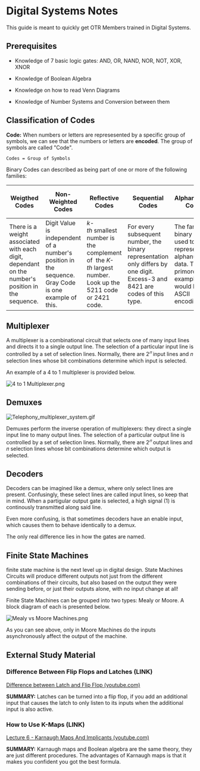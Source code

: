 # Digital Systems Notes

This guide is meant to quickly get OTR Members trained in Digital Systems.

## Prerequisites

- Knowledge of 7 basic logic gates: AND, OR, NAND, NOR, NOT, XOR, XNOR

- Knowledge of Boolean Algebra

- Knowledge on how to read Venn Diagrams

- Knowledge of Number Systems and Conversion between them

## Classification of Codes

**Code:** When numbers or letters are represesented by a specific group of symbols, we can see that the numbers or letters are **encoded**. The group of symbols are called "Code". 

```
Codes = Group of Symbols
```

Binary Codes can described as being part of one or more of the following families:

| Weigthed Codes                                                                                    | Non-Weighted Codes                                                                                   | Reflective Codes                                                                                            | Sequential Codes                                                                                                             | Alphanumeric Codes                                                                                                  | Error Detecting  & Corrector Codes                                                                                         |
| ------------------------------------------------------------------------------------------------- | ---------------------------------------------------------------------------------------------------- | ----------------------------------------------------------------------------------------------------------- | ---------------------------------------------------------------------------------------------------------------------------- | ------------------------------------------------------------------------------------------------------------------- | -------------------------------------------------------------------------------------------------------------------------- |
| There is a weight associated with each digit, dependant on the number's position in the sequence. | Digit Value is independent of a number's position in the sequence. Gray Code is one example of this. | _k-th_ smallest number is the complement of  the _K-th_ largest number. Look up the 5211 code or 2421 code. | For every  subsequent number, the binary representation only differs by one digit. Excess-3 and 8421 are codes of this type. | The family of binary codes used to represent alphanumeric data. The primordial example would be the ASCII encoding. | The family of binary encoding is meant to detect and or correct failed data transmission.  Parity Checking is one example. |

## Multiplexer

A multiplexer is a combinational circuit that selects one of many input lines and directs it to a single output line. The selection of a particular input line is controlled by a set of selection lines. Normally, there are $2^𝑛$ input lines and 𝑛 selection lines whose bit combinations determine which input is selected.

An example of a 4 to 1 multiplexer is provided below.

![4 to 1 Multiplexer.png](C:\Users\Julian\embedded\resources\pictures\4%20to%201%20Multiplexer.png)

## Demuxes

![Telephony_multiplexer_system.gif](C:\Users\Julian\embedded\resources\pictures\Telephony_multiplexer_system.gif)

Demuxes perform the inverse operation of multiplexers: they direct a single input line to many output lines. The selection of a particular output line is controlled by a set of selection lines. Normally, there are $2^𝑛$ output lines and 𝑛 selection lines whose bit combinations determine which output is selected.

## Decoders

Decoders can be imagined like a demux, where only select lines are present. Confusingly, these select lines are called input lines, so keep that in mind. When a partigular output gate is selected, a high signal (1) is continously transmitted along said line.

Even more confusing, is that sometimes decoders have an enable input, which causes them to behave identically to a demux.

The only real difference lies in how the gates are named.

## Finite State Machines

 finite state machine is the next level up in digital design. State Machines Circuits will produce different outputs not just from the different combinations of their circuits, but also based on the output they were sending before, or just their outputs alone, with no input change at all!

 Finite State Machines can be grouped into two types: Mealy or Moore. A block diagram of each is presented below.

![Mealy vs Moore Machines.png](C:\Users\Julian\embedded\resources\pictures\Mealy%20vs%20Moore%20Machines.png)

As you can see above, only in Moore Machines do the inputs asynchronously affect the output of the machine. 

## External Study Material

### Difference Between Flip Flops and Latches (LINK)

[Difference between Latch and Flip Flop (youtube.com)](https://www.youtube.com/watch?v=m1QBxTeVaNs&list=PLBlnK6fEyqRjMH3mWf6kwqiTbT798eAOm&index=148)

**SUMMARY:** Latches can be turned into a flip flop, if you add an additional input that causes the latch to only listen to its inputs when the additional input is also active.

### How to Use K-Maps (LINK)

[Lecture 6 - Karnaugh Maps And Implicants (youtube.com)](https://www.youtube.com/watch?v=EznCqZ1eh5Q&list=PL803563859BF7ED8C&index=6)

**SUMMARY:** Karnaugh maps and Boolean algebra are the same theory, they are just different procedures.
The advantages of Karnaugh maps is that it makes you confident you got the best formula.
